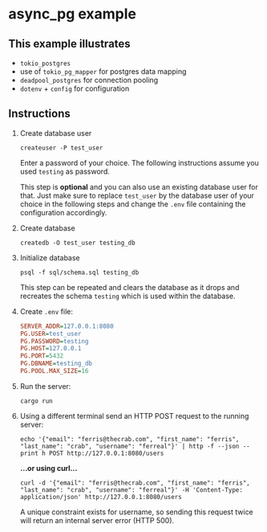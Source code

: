 # async_pg example

## This example illustrates

- `tokio_postgres`
- use of `tokio_pg_mapper` for postgres data mapping
- `deadpool_postgres` for connection pooling
- `dotenv` + `config` for configuration

## Instructions

1. Create database user

    ```shell
    createuser -P test_user
    ```

    Enter a password of your choice. The following instructions assume you
    used `testing` as password.

    This step is **optional** and you can also use an existing database user
    for that. Just make sure to replace `test_user` by the database user
    of your choice in the following steps and change the `.env` file
    containing the configuration accordingly.

2. Create database

    ```shell
    createdb -O test_user testing_db
    ```

3. Initialize database

    ```shell
    psql -f sql/schema.sql testing_db
    ```

    This step can be repeated and clears the database as it drops and
    recreates the schema `testing` which is used within the database.

4. Create `.env` file:

    ```ini
    SERVER_ADDR=127.0.0.1:8080
    PG.USER=test_user
    PG.PASSWORD=testing
    PG.HOST=127.0.0.1
    PG.PORT=5432
    PG.DBNAME=testing_db
    PG.POOL.MAX_SIZE=16
    ```

5. Run the server:

    ```shell
    cargo run
    ```

6. Using a different terminal send an HTTP POST request to the running server:

    ```shell
    echo '{"email": "ferris@thecrab.com", "first_name": "ferris", "last_name": "crab", "username": "ferreal"}' | http -f --json --print h POST http://127.0.0.1:8080/users
    ```

    **...or using curl...**

    ```shell
    curl -d '{"email": "ferris@thecrab.com", "first_name": "ferris", "last_name": "crab", "username": "ferreal"}' -H 'Content-Type: application/json' http://127.0.0.1:8080/users
    ```

    A unique constraint exists for username, so sending this request twice
    will return an internal server error (HTTP 500).
